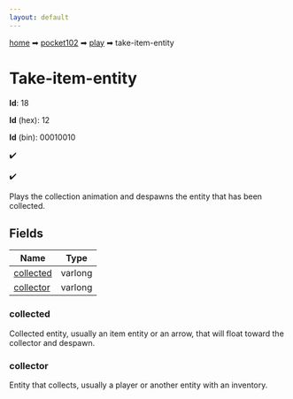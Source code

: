 ```yaml
---
layout: default
---
```


[home](/) ➡ [pocket102](/protocol/pocket102) ➡ [play](/protocol/pocket102/play) ➡ take-item-entity

# Take-item-entity

**Id**: 18

**Id** (hex): 12

**Id** (bin): 00010010

✔️

✔️

Plays the collection animation and despawns the entity that has been collected.

## Fields

Name | Type
---|---
[collected](#collected) | varlong
[collector](#collector) | varlong

### collected

Collected entity, usually an item entity or an arrow, that will float toward the collector and despawn.

### collector

Entity that collects, usually a player or another entity with an inventory.

